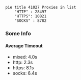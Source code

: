 
```mermaid
pie title 41027 Proxies in list
    "HTTP" : 28497
    "HTTPS": 10821
    "SOCKS" : 8782
```

### Some Info
#### Average Timeout

- mixed: 4.0s
- http: 2.3s
- https: 8.1s
- socks: 6.4s